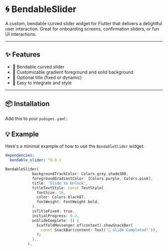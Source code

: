 # 🌀 BendableSlider

A custom, bendable curved slider widget for Flutter that delivers a delightful user interaction.
Great for onboarding screens, confirmation sliders, or fun UI interactions.

---

## ✨ Features

- 🎯 Bendable curved slider
- 🌈 Customizable gradient foreground and solid background
- 📝 Optional title (fixed or dynamic)
- 🧩 Easy to integrate and style

---

## 📦 Installation

Add this to your `pubspec.yaml`:

## 💡 Example

Here's a minimal example of how to use the `BendableSlider` widget:

```yaml
dependencies:
  bendable_slider: ^0.0.1
  ```

```dart
BendableSlider(
            backgroundTrackColor: Colors.grey.shade300,
            foregroundGradiantColor: [Colors.purple, Colors.pink],
            title: 'Slide to Unlock',
            titleTextStyle: const TextStyle(
              fontSize: 18,
              color: Colors.black87,
              fontWeight: FontWeight.bold,
            ),
            isTitleFixed: true,
            initialProgress: 0.2,
            onSlideComplete: () {
              ScaffoldMessenger.of(context).showSnackBar(
                const SnackBar(content: Text('🎉 Slide Completed!')),
              );
            },
          ),





